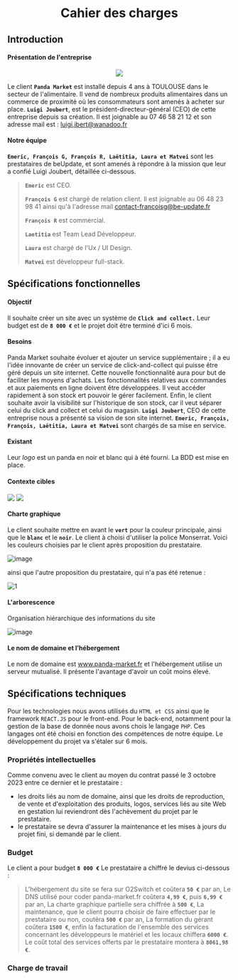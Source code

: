 #                       <p align="center"> Cahier des charges</p>
## Introduction  

#### Présentation de l'entreprise

<p align="center">
  <img src="https://github.com/Matvei1995/mycacao/assets/92799729/7d3b194b-7a24-444d-8c04-d8822a668932">
</p>



Le client **`Panda Market`** est installé depuis 4 
ans à TOULOUSE dans le secteur de l'alimentaire.
Il vend de nombreux produits alimentaires dans un commerce de proximité où les consommateurs sont amenés à acheter sur place.
**`Luigi Joubert`**, est le président-directeur-général (CEO) de cette entreprise depuis sa création.
Il est joignable au 07 46 58 21 12 et son adresse mail est : luigi.jbert@wanadoo.fr

#### Notre équipe

**`Emeric, François G, François R, Laëtitia, Laura et Matvei`** sont les prestataires de beUpdate, et sont amenés à répondre à la mission que leur a confié Luigi Joubert, détaillée ci-dessous.

> **`Emeric`** est CEO.
> 
> **`François G`** est chargé de relation client. Il est joignable au 06 48 23 98 41 ainsi qu'à l'adresse mail contact-francoisg@be-update.fr
> 
> **`François R`** est commercial.
> 
> **`Laetitia`** est Team Lead Développeur.
> 
> **`Laura`** est chargé de l'Ux / UI Design.
> 
> **`Matvei`** est développeur full-stack.


## Spécifications fonctionnelles

#### Objectif
Il souhaite créer un site avec un système de  **`Click and collect.`**
Leur budget est de **`8 000 €`** et le projet doit être terminé d'ici 6 mois.

#### Besoins

Panda Market souhaite évoluer et ajouter un service supplémentaire ; il a eu l'idée innovante de créer un service de click-and-collect qui puisse être géré depuis un site internet. 
Cette nouvelle fonctionnalité aura pour but de faciliter les moyens d'achats. 
Les fonctionnalités relatives aux commandes et aux paiements en ligne doivent être développées.
Il veut accéder rapidement à son stock ert pouvoir le gérer facilement.
Enfin, le client souhaite avoir la visibilité sur l'historique de son stock, car il veut séparer celui du click and collect et celui du magasin.
**`Luigi Joubert`**, CEO de cette entreprise nous a présenté sa vision de son site internet.
**`Emeric, François, François, Laëtitia, Laura et Matvei`** sont chargés de sa mise en service. 

#### Existant
Leur *logo* est un panda en noir et blanc qui à été fourni.
La BDD est mise en place.


#### Contexte cibles

<img align="center" src="https://github.com/Matvei1995/mycacao/assets/92799729/ea22cf1b-cd6d-4552-98b1-084d2e40cc6b"> 
<img align="center" src="https://github.com/Matvei1995/mycacao/assets/92799729/57cdd95b-5b2a-45be-ad56-d8b0005a7189">


#### Charte graphique
Le client souhaite mettre en avant le **`vert`** pour la couleur principale, ainsi que le **`blanc`** et le **`noir`**.
Le client à choisi d'utiliser la police Monserrat.
Voici les couleurs choisies par le client après proposition du prestataire.

![image](https://github.com/Matvei1995/mycacao/assets/92799729/d12b45a9-1c98-42cc-99d7-fd81d7439f36)

ainsi que l'autre proposition du prestataire, qui n'a pas été retenue :

![1](https://github.com/Matvei1995/mycacao/assets/92799729/11753b16-0260-4b5a-92ee-59ed84f636a9)




#### L'arborescence
Organisation hiérarchique des informations du site

![image](https://github.com/Matvei1995/mycacao/assets/92799729/b9724bb9-d5d5-4353-bffb-30bca57526d1)

  

#### Le nom de domaine et l’hébergement
Le nom de domaine est www.panda-market.fr et l'hébergement utilise un serveur mutualisé.
Il présente l'avantage d'avoir un coût moins élevé.

## Spécifications techniques
Pour les technologies nous avons utilisés du `HTML et CSS` ainsi que le framework `REACT.JS` pour le front-end.
Pour le back-end, notamment pour la gestion de la base de donnée nous avons chois le langage `PHP`.
Ces langages ont été choisi en fonction des compétences de notre équipe.
Le développement du projet va s'étaler sur 6 mois.

### Propriétés intellectuelles

Comme convenu avec le client au moyen du contrat passé le 3 octobre 2023 entre ce dernier et le prestataire :
 - les droits liés au nom de domaine, ainsi que les droits de reproduction, de vente et d'exploitation des produits, logos, services liés au site Web en gestation lui reviendront dès l'achèvement du projet par le prestataire.
 - le prestataire se devra d'assurer la maintenance et les mises à jours du projet fini, si demandé par le client.

### Budget
Le client a pour budget **`8 000 €`**
Le prestataire a chiffré le devius ci-dessous :
> L'hébergement du site se fera sur O2Switch et coûtera **`50 €`** par an,
> Le DNS utilisé pour coder panda-market.fr coûtera **`4,99 €`**, puis **`6,99 €`** par an,
> La charte graphique partielle sera chiffrée à **`500 €`**,
> La maintenance, que le client pourra choisir de faire effectuer par le prestataire ou non, coutêra **`500 €`** par an,
> La formation du gérant coûtera **`1500 €`**,
> enfin la facturation de l'ensemble des services concernant les développeurs le matériel et les locaux chiffera **`6000 €`**.
Le coût total des services offerts par le prestataire montera à **`8061,98 €`**.

### Charge de travail


